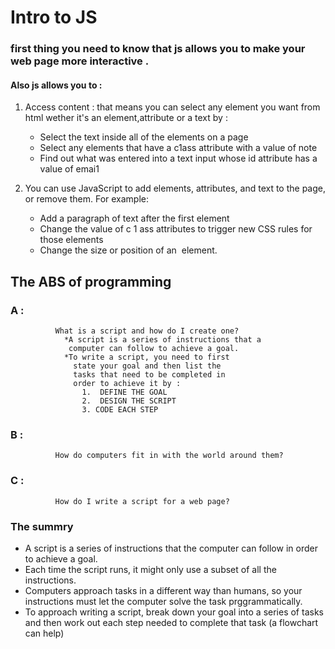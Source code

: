 # Intro to JS 
### first thing you need to know that js allows you to make your web page more interactive .

#### Also js allows you to :

1. Access content :
  that means you can select any element you want from html wether it's an element,attribute or a text by :
    * Select the text inside all of the <hl>
      elements on a page
    * Select any elements that have a
      c1ass attribute with a value of note
    * Find out what was entered into a
      text input whose id attribute has a
      value of emai1
      
2. You can use JavaScript to add
    elements, attributes, and text to the
    page, or remove them. For example:
      * Add a paragraph of text after the
        first <hl> element
      * Change the value of c 1 ass
        attributes to trigger new CSS rules
        for those elements
      * Change the size or position of an
        <img> element.
  ## The ABS of programming
  
  ### A :
              What is a script and how do I create one?
                *A script is a series of instructions that a
                 computer can follow to achieve a goal.
                *To write a script, you need to first
                  state your goal and then list the
                  tasks that need to be completed in
                  order to achieve it by :
                    1.  DEFINE THE GOAL
                    2.  DESIGN THE SCRIPT 
                    3. CODE EACH STEP
  
  ### B :
              How do computers fit in with the world around them?
              
 ### C :
              How do I write a script for a web page? 
              
 ### The summry
   * A script is a series of instructions that the computer
     can follow in order to achieve a goal.
   * Each time the script runs, it might only use a subset of
    all the instructions.
   * Computers approach tasks in a different way than
      humans, so your instructions must let the computer
      solve the task prggrammatically.
   * To approach writing a script, break down your goal into
      a series of tasks and then work out each step needed
      to complete that task (a flowchart can help)              
              
  
  
